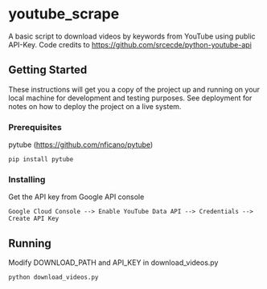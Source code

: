 # youtube_scrape
A basic script to download videos by keywords from YouTube using public API-Key. 
Code credits to https://github.com/srcecde/python-youtube-api
## Getting Started

These instructions will get you a copy of the project up and running on your local machine for development and testing purposes. See deployment for notes on how to deploy the project on a live system.

### Prerequisites

pytube (https://github.com/nficano/pytube)

```
pip install pytube
```

### Installing

Get the API key from Google API console

```
Google Cloud Console --> Enable YouTube Data API --> Credentials --> Create API Key
```
## Running
Modify DOWNLOAD_PATH and API_KEY in download_videos.py
```
python download_videos.py
```
